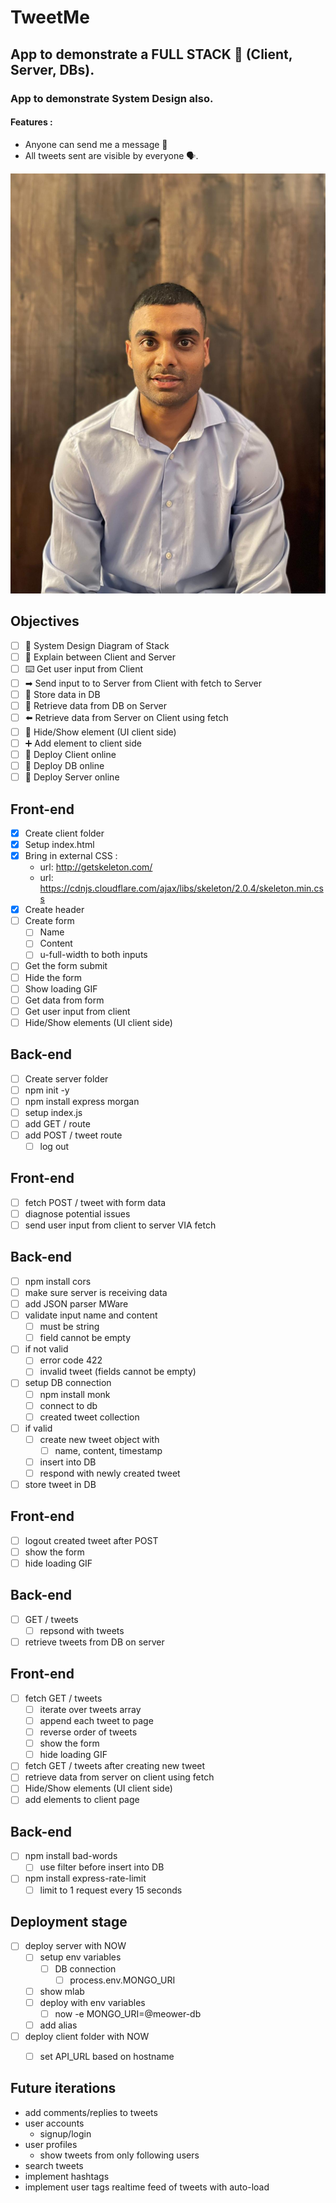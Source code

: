 # TweetMe
## App to demonstrate a FULL STACK 🥞 (Client, Server, DBs).
### App to demonstrate System Design also.

#### Features :
* Anyone can send me a message 📩
* All tweets sent are visible by everyone 🗣.

![My picture](mypic.jpeg)


## Objectives

* [ ] 📝 System Design Diagram of Stack
* [ ] 🔎 Explain between Client and Server
* [ ] ⌨️ Get user input from Client
* [ ] ➡ Send input to to Server from Client with fetch to Server
* [ ] 📀 Store data in DB
* [ ] 🔎 Retrieve data from DB on Server 
* [ ] ⬅️ Retrieve data from Server on Client using fetch
* [ ] 🙈 Hide/Show element (UI client side)
* [ ] ➕ Add element to client side
* [ ] 🚀 Deploy Client online
* [ ] 🚀 Deploy DB online
* [ ] 🚀 Deploy Server online

## Front-end

* [x] Create client folder
* [x] Setup index.html
* [x] Bring in external CSS :
  * url: http://getskeleton.com/
  * url: https://cdnjs.cloudflare.com/ajax/libs/skeleton/2.0.4/skeleton.min.css
* [x] Create header
* [ ] Create form
  * [ ] Name
  * [ ] Content
  * [ ] u-full-width to both inputs
* [ ] Get the form submit
* [ ] Hide the form
* [ ] Show loading GIF
* [ ] Get data from form
* [ ] Get user input from client
* [ ] Hide/Show elements (UI client side)

## Back-end

* [ ] Create server folder
* [ ] npm init -y
* [ ] npm install express morgan
* [ ] setup index.js
* [ ] add GET / route
* [ ] add POST / tweet route
  * [ ] log out

## Front-end

* [ ] fetch POST / tweet with form data
* [ ] diagnose potential issues
* [ ] send user input from client to server VIA fetch

## Back-end

* [ ] npm install cors
* [ ] make sure server is receiving data
* [ ] add JSON parser MWare
* [ ] validate input name and content
  * [ ] must be string
  * [ ] field cannot be empty
* [ ] if not valid
  * [ ] error code 422
  * [ ] invalid tweet (fields cannot be empty)
* [ ] setup DB connection
  * [ ] npm install monk
  * [ ] connect to db
  * [ ] created tweet collection
* [ ] if valid
  * [ ] create new tweet object with
    * [ ] name, content, timestamp
  * [ ] insert into DB
  * [ ] respond with newly created tweet
* [ ] store tweet in DB

## Front-end

* [ ] logout created tweet after POST
* [ ] show the form
* [ ] hide loading GIF

## Back-end

* [ ] GET / tweets
  * [ ] repsond with tweets
* [ ] retrieve tweets from DB on server

## Front-end

* [ ] fetch GET / tweets
  * [ ] iterate over tweets array
  * [ ] append each tweet to page
  * [ ] reverse order of tweets
  * [ ] show the form
  * [ ] hide loading GIF
* [ ] fetch GET / tweets after creating new tweet
* [ ] retrieve data from server on client using fetch
* [ ] Hide/Show elements (UI client side)
* [ ] add elements to client page

## Back-end

* [ ] npm install bad-words
  * [ ] use filter before insert into DB
* [ ] npm install express-rate-limit
  * [ ] limit to 1 request every 15 seconds

## Deployment stage

* [ ] deploy server with NOW
  * [ ] setup env variables
    * [ ] DB connection
      * [ ] process.env.MONGO_URI 
  * [ ] show mlab
  * [ ] deploy with env variables
    * [ ] now -e MONGO_URI=@meower-db
  * [ ] add alias  
* [ ] deploy client folder with NOW
  * [ ] set API_URL based on hostname


## Future iterations

* add comments/replies to tweets
* user accounts
  * signup/login
* user profiles
  * show tweets from only following users
* search tweets
* implement hashtags
* implement user tags
realtime feed of tweets with auto-load
